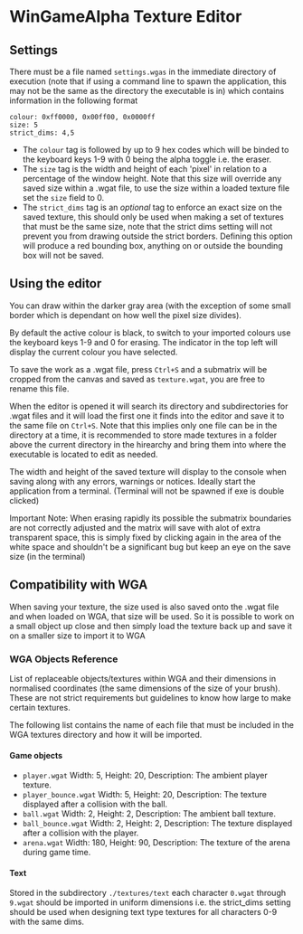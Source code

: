 # WinGameAlpha Texture Editor

## Settings
There must be a file named `settings.wgas` in the immediate directory of execution (note that if using a command line to spawn the application, this may not be the same as the directory the executable is in) which contains information in the following format
```
colour: 0xff0000, 0x00ff00, 0x0000ff
size: 5
strict_dims: 4,5
```
* The `colour` tag is followed by up to 9 hex codes which will be binded to the keyboard keys 1-9 with 0 being the alpha toggle i.e. the eraser.
* The `size` tag is the width and height of each 'pixel' in relation to a percentage of the window height. Note that this size will override any saved size within a .wgat file, to use the size within a loaded texture file set the `size` field to 0.
* The `strict_dims` tag is an *optional* tag to enforce an exact size on the saved texture, this should only be used when making a set of textures that must be the same size, note that the strict dims setting will not prevent you from drawing outside the strict borders. Defining this option will produce a red bounding box, anything on or outside the bounding box will not be saved.
## Using the editor
You can draw within the darker gray area (with the exception of some small border which is dependant on how well the pixel size divides).

By default the active colour is black, to switch to your imported colours use the keyboard keys 1-9 and 0 for erasing. The indicator in the top left will display the current colour you have selected.

To save the work as a .wgat file, press `Ctrl+S` and a submatrix will be cropped from the canvas and saved as `texture.wgat`, you are free to rename this file.

When the editor is opened it will search its directory and subdirectories for .wgat files and it will load the first one it finds into the editor and save it to the same file on `Ctrl+S`. Note that this implies only one file can be in the directory at a time, it is recommended to store made textures in a folder above the current directory in the hirearchy and bring them into where the executable is located to edit as needed.

The width and height of the saved texture will display to the console when saving along with any errors, warnings or notices. Ideally start the application from a terminal. (Terminal will not be spawned if exe is double clicked)

Important Note: When erasing rapidly its possible the submatrix boundaries are not correctly adjusted and the matrix will save with alot of extra transparent space, this is simply fixed by clicking again in the area of the white space and shouldn't be a significant bug but keep an eye on the save size (in the terminal)

## Compatibility with WGA

When saving your texture, the size used is also saved onto the .wgat file and when loaded on WGA, that size will be used. So it is possible to work on a small object up close and then simply load the texture back up and save it on a smaller size to import it to WGA

### WGA Objects Reference
List of replaceable objects/textures within WGA and their dimensions in normalised coordinates (the same dimensions of the size of your brush). These are not strict requirements but guidelines to know how large to make certain textures.

The following list contains the name of each file that must be included in the WGA textures directory and how it will be imported.

#### Game objects
* `player.wgat` Width: 5, Height: 20, Description: The ambient player texture.
* `player_bounce.wgat` Width: 5, Height: 20, Description: The texture displayed after a collision with the ball.
* `ball.wgat` Width: 2, Height: 2, Description: The ambient ball texture.
* `ball_bounce.wgat` Width: 2, Height: 2, Description: The texture displayed after a collision with the player.
* `arena.wgat` Width: 180, Height: 90, Description: The texture of the arena during game time.

#### Text
Stored in the subdirectory `./textures/text` each character `0.wgat` through `9.wgat` should be imported in uniform dimensions i.e. the strict_dims setting should be used when designing text type textures for all characters 0-9 with the same dims.